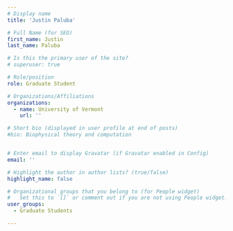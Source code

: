 ```yaml
---
# Display name
title: 'Justin Paluba'

# Full Name (for SEO)
first_name: Justin
last_name: Paluba

# Is this the primary user of the site?
# superuser: true

# Role/position
role: Graduate Student

# Organizations/Affiliations
organizations:
  - name: University of Vermont
    url: ''

# Short bio (displayed in user profile at end of posts)
#bio: Biophysical theory and computation


# Enter email to display Gravatar (if Gravatar enabled in Config)
email: ''

# Highlight the author in author lists? (true/false)
highlight_name: false

# Organizational groups that you belong to (for People widget)
#   Set this to `[]` or comment out if you are not using People widget.
user_groups:
  - Graduate Students

---
```


<div style="margin-bottom: 5px;"></div>


